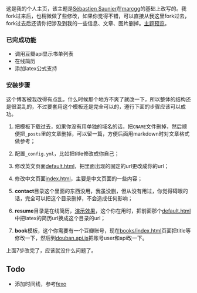 这是我的个人主页，该主题是[Sébastien Saunier](https://raw.github.com/ssaunier/ssaunier.github.io/)在[marcgg](http://marcgg.com/)的基础上改写的。我fork过来后，也稍微做了些修改，如果你觉得不错，可以直接从我这里fork过去，fork过去后还请你把涉及到我的一些信息、文章、图片删掉。[主题预览](http://yongyuan.name/)。

### 已完成功能

- 调用豆瓣api显示书单列表
- 在线简历
- 添加latex公式支持

### 安装步骤

这个博客被我改得有点乱，什么时候那个地方不爽了就改一下，所以整体的结构还是很混乱的，不过要套用这个模板还是完全可以的，遵行下面的步骤应该可以成功。

1. 把模板下载过去，如果你没有用单独的域名的话，把`CNAME`文件删掉，然后顺便把`_posts`里的文章删掉，可以留一篇，方便后面用markdown时对文章格式做参考；

2. 配置`_config.yml`，比如把title修改成你自己；

3. 修改英文页面[default.html](https://github.com/willard-yuan/willard-yuan.github.io/blob/master/_layouts/default.html)，把里面出现的固定的url更改成你的url；

4. 修改中文页面[index.html](https://github.com/willard-yuan/willard-yuan.github.io/blob/master/cn/index.html)，主要是中文页面的一些内容；

5. **contact**目录这个里面的东西没用，我虽没删，但从没有用过，你觉得碍眼的话，完全可以把这个目录删掉，不会造成任何影响；

6. **resume**目录是在线简历，[演示效果](http://yongyuan.name/resume/)，这个你在用时，把前面那个[default.html](https://github.com/willard-yuan/willard-yuan.github.io/blob/master/_layouts/default.html)中把latex的简历url换成这个目录的url；

7. **book**模板，这个你需要有一个豆瓣账号，现在[books/index.html](https://github.com/willard-yuan/willard-yuan.github.io/blob/master/books/index.html)页面把title等修改一下，然后到[douban.api.js](https://github.com/willard-yuan/willard-yuan.github.io/blob/master/js/douban.api.js)把账号user和api改一下。

上面7步改完了，应该就没什么问题了。

## Todo
- 添加时间线，参考[fexo](https://github.com/forsigner/fexo)
